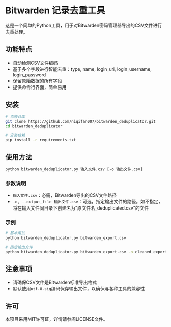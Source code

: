 # Bitwarden 记录去重工具

这是一个简单的Python工具，用于对Bitwarden密码管理器导出的CSV文件进行去重处理。

## 功能特点

- 自动检测CSV文件编码
- 基于多个字段进行智能去重：type, name, login_uri, login_username, login_password
- 保留原始数据的所有字段
- 提供命令行界面，简单易用

## 安装

```bash
# 克隆仓库
git clone https://github.com/niqifan007/bitwarden_deduplicator.git
cd bitwarden_deduplicator

# 安装依赖
pip install -r requirements.txt
```

## 使用方法

```bash
python bitwarden_deduplicator.py 输入文件.csv [-o 输出文件.csv]
```

### 参数说明

- `输入文件.csv`：必需，Bitwarden导出的CSV文件路径
- `-o, --output_file 输出文件.csv`：可选，指定输出文件的路径。如不指定，将在输入文件同目录下创建名为"原文件名_deduplicated.csv"的文件

### 示例

```bash
# 基本用法
python bitwarden_deduplicator.py bitwarden_export.csv

# 指定输出文件
python bitwarden_deduplicator.py bitwarden_export.csv -o cleaned_export.csv
```

## 注意事项

- 请确保CSV文件是Bitwarden标准导出格式
- 默认使用`utf-8-sig`编码保存输出文件，以确保与各种工具的兼容性

## 许可

本项目采用MIT许可证，详情请参阅LICENSE文件。
